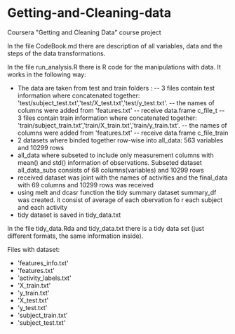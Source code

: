 Getting-and-Cleaning-data
=========================

Coursera "Getting and Cleaning Data" course project

In the file CodeBook.md there are description of all variables, data and the steps of the data transformations.

In the file run_analysis.R there is R code for the manipulations with data. It works in the following way:
- The data are taken from test and train folders :
 -- 3 files contain test information where concatenated together:     'test/subject_test.txt','test/X_test.txt','test/y_test.txt'.
 -- the names of columns were added from 'features.txt'
 -- receive data.frame c_file_t
 -- 3 files contain train information where concatenated together: 'train/subject_train.txt','train/X_train.txt','train/y_train.txt'.
 -- the names of columns were added from 'features.txt'
 -- receive data.frame c_file_train
- 2 datasets where binded together row-wise into all_data: 563 variables and 10299 rows
- all_data where subseted to include only measurement columns with mean() and std() information of observations. Subseted dataset all_data_subs consists of 68 columns(variables) and 10299 rows
- received dataset was joint with the names of activities and the final_data with 69 columns and 10299 rows was received
- using melt and dcasr function the tidy summary dataset summary_df was created. it consist of average of each obervation fo r each subject and each activity
- tidy dataset is saved in tidy_data.txt
 

In the file tidy_data.Rda and tidy_data.txt there is a tidy data set (just different formats, the same information inside).



Files with dataset:
- 'features_info.txt'
- 'features.txt'
- 'activity_labels.txt'
- 'X_train.txt'
- 'y_train.txt'
- 'X_test.txt'
- 'y_test.txt'
- 'subject_train.txt'
- 'subject_test.txt'
